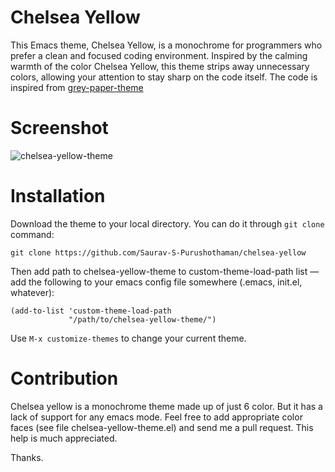 # Chelsea Yellow #

This Emacs theme, Chelsea Yellow, is a monochrome for programmers who
prefer a clean and focused coding environment. Inspired by the calming
warmth of the color Chelsea Yellow, this theme strips away unnecessary
colors, allowing your attention to stay sharp on the code itself. The
code is inspired from
[grey-paper-theme](https://melpa.org/#/grey-paper-theme)

# Screenshot #

![chelsea-yellow-theme](https://i.imgur.com/rpafhVr.png)

# Installation #

Download the theme to your local directory. You can do it through `git
clone` command:

```
git clone https://github.com/Saurav-S-Purushothaman/chelsea-yellow
```

Then add path to chelsea-yellow-theme to custom-theme-load-path list —
add the following to your emacs config file somewhere (.emacs,
init.el, whatever):

```
(add-to-list 'custom-theme-load-path
             "/path/to/chelsea-yellow-theme/")
```

Use `M-x customize-themes` to change your current theme.

# Contribution #

Chelsea yellow is a monochrome theme made up of just 6 color. But it
has a lack of support for any emacs mode. Feel free to add appropriate
color faces (see file chelsea-yellow-theme.el) and send me a pull
request. This help is much appreciated.

Thanks.
